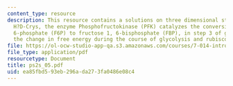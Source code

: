 ```yaml
---
content_type: resource
description: This resource contains a solutions on three dimensional structure of
  H?D-Crys, the enzyme Phosphofructokinase (PFK) catalyzes the conversion of fructose
  6-phosphate (F6P) to fructose 1, 6-bisphosphate (FBP), in step 3 of glycolysis,
  the change in free energy during the course of glycolysis and rubisco.
file: https://ol-ocw-studio-app-qa.s3.amazonaws.com/courses/7-014-introductory-biology-spring-2005/ea85fbd593eb296ada273fa0486e08c4_ps2s_05.pdf
file_type: application/pdf
resourcetype: Document
title: ps2s_05.pdf
uid: ea85fbd5-93eb-296a-da27-3fa0486e08c4
---
```

